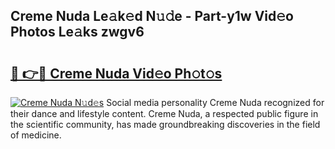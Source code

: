 ## Creme Nuda Le𝚊k𝚎d N𝚞𝚍e - Part-y1w Vid𝚎o Photos Le𝚊ks zwgv6

# <h2><a href="http://fbg2hvm.evod.top/?m=Creme+Nuda">🔗 👉🔴 Creme Nuda Vid𝚎o Ph𝚘t𝚘s</a></h2>

[![Creme Nuda N𝚞d𝚎s](https://i.imgur.com/8V9OHl7.gif)](http://fbg2hvm.evod.top/?m=Creme+Nuda)
Social media personality Creme Nuda recognized for their dance and lifestyle content. Creme Nuda, a respected public figure in the scientific community, has made groundbreaking discoveries in the field of medicine. 
